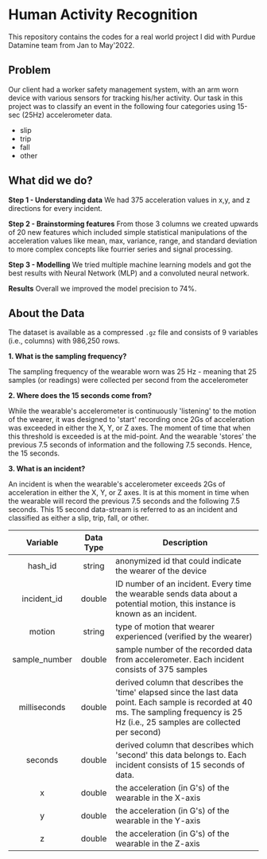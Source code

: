 # Human Activity Recognition

This repository contains the codes for a real world project I did with Purdue Datamine team from Jan to May'2022.

## Problem
Our client had a worker safety management system, with an arm worn device with various sensors for tracking his/her activity.
Our task in this project was to classify an event in the following four categories using 15-sec (25Hz) accelerometer data. 

- slip
- trip
- fall
- other

## What did we do?

**Step 1 - Understanding data**
We had 375 acceleration values in x,y, and z directions for every incident. 

**Step 2 - Brainstorming features**
From those 3 columns we created upwards of 20 new features which included simple statistical manipulations of the acceleration values like mean, max, variance, range, and standard deviation to more complex concepts like fourrier series and signal processing.
 
 **Step 3 - Modelling**
We tried multiple machine learning models and got the best results with Neural Network (MLP) and a convoluted neural network. 

**Results**
Overall we improved the model precision to 74%. 


## About the Data

The dataset is available as a compressed `.gz` file and consists of 9 variables (i.e., columns) with 986,250 rows.

**1. What is the sampling frequency?**

The sampling frequency of the wearable worn was 25 Hz - meaning that 25 samples (or readings) were collected per second from the accelerometer

**2. Where does the 15 seconds come from?**

While the wearable's accelerometer is continuously 'listening' to the motion of the wearer, it was designed to 'start' recording once 2Gs of acceleration was exceeded in either the X, Y, or Z axes. The moment of time that when this threshold is exceeded is at the mid-point. And the wearable 'stores' the previous 7.5 seconds of information and the following 7.5 seconds. Hence, the 15 seconds.

**3. What is an incident?**

An incident is when the wearable's accelerometer exceeds 2Gs of acceleration in either the X, Y, or Z axes. It is at this moment in time when the wearable will record the previous 7.5 seconds and the following 7.5 seconds. This 15 second data-stream is referred to as an incident and classified as either a slip, trip, fall, or other.


|    Variable   | Data Type |                                                                                        Description                                                                                        |
|:-------------:|:---------:|-----------------------------------------------------------------------------------------------------------------------------------------------------------------------------------------|
|    hash_id    |   string  | anonymized id that could indicate the wearer of the device                                                                                                                                |
|  incident_id  |   double  | ID number of an incident. Every time the wearable sends data about a potential motion, this instance is known as an incident.                                                             |
|     motion    |   string  | type of motion that wearer experienced (verified by the wearer)                                                                                                                           |
| sample_number |   double  | sample number of the recorded data from accelerometer. Each incident consists of 375 samples                                                                                              |
|  milliseconds |   double  | derived column that describes the 'time' elapsed since the last data point. Each sample is recorded at 40 ms. The sampling frequency is 25 Hz (i.e., 25 samples are collected per second) |
|    seconds    |   double  | derived column that describes which 'second' this data belongs to. Each incident consists of 15 seconds of data.                                                                          |
|       x       |   double  | the acceleration (in G's) of the wearable in the X-axis                                                                                                                                   |
|       y       |   double  | the acceleration (in G's) of the wearable in the Y-axis                                                                                                                                   |
|       z       |   double  | the acceleration (in G's) of the wearable in the Z-axis                                                                                                                                   |
